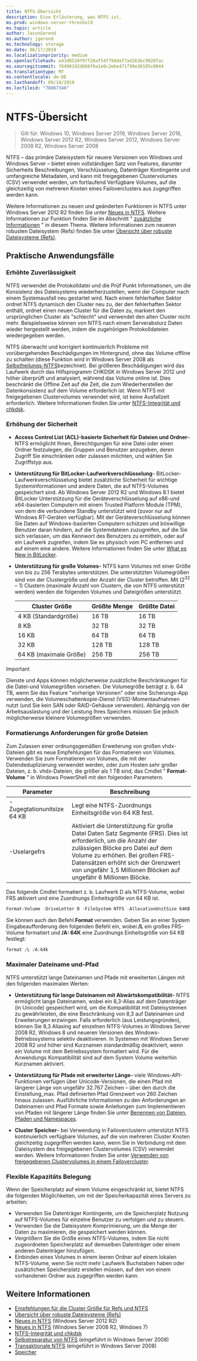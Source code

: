 ```yaml
---
title: NTFS-Übersicht
description: Eine Erläuterung, was NTFS ist.
ms.prod: windows-server-threshold
ms.topic: article
author: JasonGerend
ms.author: jgerend
ms.technology: storage
ms.date: 06/17/2019
ms.localizationpriority: medium
ms.openlocfilehash: e43d0520f97f28af54f794daf7ad263bc9928fac
ms.sourcegitcommit: f6490192d686f0a1e0c2ebe471f98e30105c0844
ms.translationtype: MT
ms.contentlocale: de-DE
ms.lasthandoff: 09/10/2019
ms.locfileid: "70867346"
---
```

# <a name="ntfs-overview"></a>NTFS-Übersicht

>Gilt für: Windows 10, Windows Server 2019, Windows Server 2016, Windows Server 2012 R2, Windows Server 2012, Windows Server 2008 R2, Windows Server 2008

NTFS – das primäre Dateisystem für neuere Versionen von Windows und Windows Server – bietet einen vollständigen Satz von Features, darunter Sicherheits Beschreibungen, Verschlüsselung, Datenträger Kontingente und umfangreiche Metadaten, und kann mit freigegebenen Clustervolumes (CSV) verwendet werden, um fortlaufend Verfügbare Volumes, auf die gleichzeitig von mehreren Knoten eines Failoverclusters aus zugegriffen werden kann.

Weitere Informationen zu neuen und geänderten Funktionen in NTFS unter Windows Server 2012 R2 finden Sie unter [Neues in NTFS](https://docs.microsoft.com/previous-versions/windows/it-pro/windows-server-2012-r2-and-2012/dn466520(v%3dws.11)). Weitere Informationen zur Funktion finden Sie im Abschnitt " [zusätzliche Informationen](#additional-information) " in diesem Thema. Weitere Informationen zum neueren robusten Dateisystem (Refs) finden Sie unter [Übersicht über robuste Dateisysteme (Refs)](../refs/refs-overview.md).

## <a name="practical-applications"></a>Praktische Anwendungsfälle

### <a name="increased-reliability"></a>Erhöhte Zuverlässigkeit

NTFS verwendet die Protokolldatei und die Prüf Punkt Informationen, um die Konsistenz des Dateisystems wiederherzustellen, wenn der Computer nach einem Systemausfall neu gestartet wird. Nach einem fehlerhaften Sektor ordnet NTFS dynamisch den Cluster neu zu, der den fehlerhaften Sektor enthält, ordnet einen neuen Cluster für die Daten zu, markiert den ursprünglichen Cluster als "schlecht" und verwendet den alten Cluster nicht mehr. Beispielsweise können von NTFS nach einem Serverabsturz Daten wieder hergestellt werden, indem die zugehörigen Protokolldateien wiedergegeben werden.

NTFS überwacht und korrigiert kontinuierlich Probleme mit vorübergehenden Beschädigungen im Hintergrund, ohne das Volume offline zu schalten (diese Funktion wird in Windows Server 2008 als [Selbstheilungs-NTFS](https://docs.microsoft.com/previous-versions/windows/it-pro/windows-server-2008-R2-and-2008/cc771388(v=ws.10))bezeichnet). Bei größeren Beschädigungen wird das Laufwerk durch das Hilfsprogramm CHKDSK in Windows Server 2012 und höher überprüft und analysiert, während das Volume online ist. Dies beschränkt die Offline Zeit auf die Zeit, die zum Wiederherstellen der Datenkonsistenz auf dem Volume erforderlich ist. Wenn NTFS mit freigegebenen Clustervolumes verwendet wird, ist keine Ausfallzeit erforderlich. Weitere Informationen finden Sie unter [NTFS-Integrität und chkdsk](https://docs.microsoft.com/previous-versions/windows/it-pro/windows-server-2012-r2-and-2012/hh831536(v%3dws.11)).

### <a name="increased-security"></a>Erhöhung der Sicherheit

- **Access Control List (ACL)-basierte Sicherheit für Dateien und Ordner**– NTFS ermöglicht Ihnen, Berechtigungen für eine Datei oder einen Ordner festzulegen, die Gruppen und Benutzer anzugeben, deren Zugriff Sie einschränken oder zulassen möchten, und wählen Sie Zugriffstyp aus.

- **Unterstützung für BitLocker-Laufwerkverschlüsselung**– BitLocker-Laufwerkverschlüsselung bietet zusätzliche Sicherheit für wichtige Systeminformationen und andere Daten, die auf NTFS-Volumes gespeichert sind. Ab Windows Server 2012 R2 und Windows 8.1 bietet BitLocker Unterstützung für die Geräteverschlüsselung auf x86-und x64-basierten Computern mit einem Trusted Platform Module (TPM), von dem die verbundene Standby unterstützt wird (zuvor nur auf Windows RT-Geräten verfügbar). Mit der Geräteverschlüsselung können Sie Daten auf Windows-basierten Computern schützen und böswillige Benutzer daran hindern, auf die Systemdateien zuzugreifen, auf die Sie sich verlassen, um das Kennwort des Benutzers zu ermitteln, oder auf ein Laufwerk zugreifen, indem Sie es physisch vom PC entfernen und auf einem eine andere. Weitere Informationen finden Sie unter [What es New in BitLocker](https://docs.microsoft.com/previous-versions/windows/it-pro/windows-server-2012-r2-and-2012/dn306081(v%3dws.11)).

- **Unterstützung für große Volumes**– NTFS kann Volumes mit einer Größe von bis zu 256 Terabytes unterstützen. Die unterstützten Volumegrößen sind von der Clustergröße und der Anzahl der Cluster betroffen. Mit (2<sup>32</sup> – 1) Clustern (maximale Anzahl von Clustern, die von NTFS unterstützt werden) werden die folgenden Volumes und Dateigrößen unterstützt.

  |Cluster Größe|Größte Menge|Größte Datei|
  |---|---|---|
  |4 KB (Standardgröße)|16 TB|16 TB|
  |8 KB|32 TB|32 TB|
  |16 KB|64 TB|64 TB|
  |32 KB|128 TB|128 TB|
  |64 KB (maximale Größe)|256 TB|256 TB|

>[!IMPORTANT]
>Dienste und Apps können möglicherweise zusätzliche Beschränkungen für die Datei-und Volumegrößen vorsehen. Die Volumegröße beträgt z. b. 64 TB, wenn Sie das Feature "vorherige Versionen" oder eine Sicherungs-App verwenden, die Volumeschattenkopie-Dienst (VSS)-Momentaufnahmen nutzt (und Sie kein SAN oder RAID-Gehäuse verwenden). Abhängig von der Arbeitsauslastung und der Leistung Ihres Speichers müssen Sie jedoch möglicherweise kleinere Volumegrößen verwenden.

### <a name="formatting-requirements-for-large-files"></a>Formatierungs Anforderungen für große Dateien

Zum Zulassen einer ordnungsgemäßen Erweiterung von großen vhdx-Dateien gibt es neue Empfehlungen für das Formatieren von Volumes. Verwenden Sie zum Formatieren von Volumes, die mit der Datendeduplizierung verwendet werden, oder zum Hosten sehr großer Dateien, z. b. vhdx-Dateien, die größer als 1 TB sind, das Cmdlet " **Format-Volume** " in Windows PowerShell mit den folgenden Parametern.

|Parameter|Beschreibung|
|---|---|
|-Zugegtationunitsize 64 KB|Legt eine NTFS-Zuordnungs Einheitsgröße von 64 KB fest.|
|-Uselargefrs|Aktiviert die Unterstützung für große Datei Daten Satz Segmente (FRS). Dies ist erforderlich, um die Anzahl der zulässigen Blöcke pro Datei auf dem Volume zu erhöhen. Bei großen FRS-Datensätzen erhöht sich der Grenzwert von ungefähr 1,5 Millionen Blöcken auf ungefähr 6 Millionen Blöcke.|

Das folgende Cmdlet formatiert z. b. Laufwerk D als NTFS-Volume, wobei FRS aktiviert und eine Zuordnungs Einheitsgröße von 64 KB ist.

```PowerShell
Format-Volume -DriveLetter D -FileSystem NTFS -AllocationUnitSize 64KB -UseLargeFRS
```

Sie können auch den Befehl **Format** verwenden. Geben Sie an einer System Eingabeaufforderung den folgenden Befehl ein, wobei **/L** ein großes FRS-Volume formatiert und **/A: 64K** eine Zuordnungs Einheitsgröße von 64 KB festlegt:

```PowerShell
format /L /A:64k
```

### <a name="maximum-file-name-and-path"></a>Maximaler Dateiname und-Pfad

NTFS unterstützt lange Dateinamen und Pfade mit erweiterten Längen mit den folgenden maximalen Werten:

- **Unterstützung für lange Dateinamen mit Abwärtskompatibilität**– NTFS ermöglicht lange Dateinamen, wobei ein 8,3-Alias auf dem Datenträger (in Unicode) gespeichert wird, um die Kompatibilität mit Dateisystemen zu gewährleisten, die eine Beschränkung von 8,3 auf Dateinamen und Erweiterungen erzwingen. Falls erforderlich (aus Leistungsgründen), können Sie 8,3 Aliasing auf einzelnen NTFS-Volumes in Windows Server 2008 R2, Windows 8 und neueren Versionen des Windows-Betriebssystems selektiv deaktivieren.
  In Systemen mit Windows Server 2008 R2 und höher sind Kurznamen standardmäßig deaktiviert, wenn ein Volume mit dem Betriebssystem formatiert wird. Für die Anwendungs Kompatibilität sind auf dem System Volume weiterhin Kurznamen aktiviert.

- **Unterstützung für Pfade mit erweiterter Länge**– viele Windows-API-Funktionen verfügen über Unicode-Versionen, die einen Pfad mit längerer Länge von ungefähr 32.767 Zeichen – über den durch die Einstellung\_max. Pfad definierten Pfad Grenzwert von 260 Zeichen hinaus zulassen. Ausführliche Informationen zu den Anforderungen an Dateinamen und Pfad Formate sowie Anleitungen zum Implementieren von Pfaden mit längerer Länge finden Sie unter [Benennen von Dateien, Pfaden und Namespaces](https://msdn.microsoft.com/library/windows/desktop/aa365247).

- **Cluster Speicher**– bei Verwendung in Failoverclustern unterstützt NTFS kontinuierlich verfügbare Volumes, auf die von mehreren Cluster Knoten gleichzeitig zugegriffen werden kann, wenn Sie in Verbindung mit dem Dateisystem des freigegebenen Clustervolumes (CSV) verwendet werden. Weitere Informationen finden Sie unter [Verwenden von freigegebenen Clustervolumes in einem Failovercluster](../../failover-clustering/failover-cluster-csvs.md).

### <a name="flexible-allocation-of-capacity"></a>Flexible Kapazitäts Belegung

Wenn der Speicherplatz auf einem Volume eingeschränkt ist, bietet NTFS die folgenden Möglichkeiten, um mit der Speicherkapazität eines Servers zu arbeiten:

- Verwenden Sie Datenträger Kontingente, um die Speicherplatz Nutzung auf NTFS-Volumes für einzelne Benutzer zu verfolgen und zu steuern.
- Verwenden Sie die Dateisystem Komprimierung, um die Menge der Daten zu maximieren, die gespeichert werden können.
- Vergrößern Sie die Größe eines NTFS-Volumes, indem Sie nicht zugeordneten Speicherplatz auf demselben Datenträger oder einem anderen Datenträger hinzufügen.
- Einbinden eines Volumes in einem leeren Ordner auf einem lokalen NTFS-Volume, wenn Sie nicht mehr Laufwerk Buchstaben haben oder zusätzlichen Speicherplatz erstellen müssen, auf den von einem vorhandenen Ordner aus zugegriffen werden kann.

## <a name="additional-information"></a>Weitere Informationen

- [Empfehlungen für die Cluster Größe für Refs und NTFS](https://techcommunity.microsoft.com/t5/Storage-at-Microsoft/Cluster-size-recommendations-for-ReFS-and-NTFS/ba-p/425960)
- [Übersicht über robuste Dateisysteme (Refs)](../refs/refs-overview.md)
- [Neues in NTFS](https://docs.microsoft.com/previous-versions/windows/it-pro/windows-server-2012-r2-and-2012/dn466520(v%3dws.11)) (Windows Server 2012 R2)
- [Neues in NTFS](https://docs.microsoft.com/previous-versions/windows/it-pro/windows-server-2008-R2-and-2008/ff383236(v=ws.10)) (Windows Server 2008 R2, Windows 7)
- [NTFS-Integrität und chkdsk](https://docs.microsoft.com/previous-versions/windows/it-pro/windows-server-2012-r2-and-2012/hh831536(v%3dws.11))
- [Selbstreparatur von NTFS](https://docs.microsoft.com/previous-versions/windows/it-pro/windows-server-2008-R2-and-2008/cc771388(v=ws.10)) (eingeführt in Windows Server 2008)
- [Transaktionale NTFS](https://docs.microsoft.com/previous-versions/windows/it-pro/windows-server-2008-r2-and-2008/cc730726(v%3dws.10)) (eingeführt in Windows Server 2008)
- [Speicher](../storage.md)